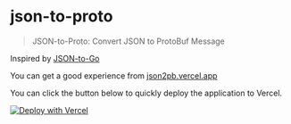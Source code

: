 # json-to-proto

> JSON-to-Proto: Convert JSON to ProtoBuf Message

Inspired by [JSON-to-Go](https://mholt.github.io/json-to-go/)

You can get a good experience from [json2pb.vercel.app](https://json2pb.vercel.app/)

You can click the button below to quickly deploy the application to Vercel.

[![Deploy with Vercel](https://vercel.com/button)](https://vercel.com/new/clone?repository-url=https%3A%2F%2Fgithub.com%2Fvercel%2Fnext.js%2Ftree%2Fcanary%2Fexamples%2Fhello-world)